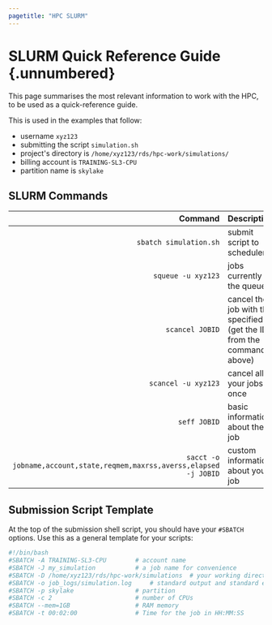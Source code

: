 ```yaml
---
pagetitle: "HPC SLURM"
---
```


# SLURM Quick Reference Guide {.unnumbered}

This page summarises the most relevant information to work with the HPC, to be used as a quick-reference guide. 

This is used in the examples that follow:

- username `xyz123`
- submitting the script `simulation.sh`
- project's directory is `/home/xyz123/rds/hpc-work/simulations/`
- billing account is `TRAINING-SL3-CPU`
- partition name is `skylake`


## SLURM Commands

| Command | Description |
| -: | :- |
| `sbatch simulation.sh` | submit script to scheduler |
| `squeue -u xyz123` | jobs currently in the queue |
| `scancel JOBID` | cancel the job with the specified ID (get the ID from the command above) |
| `scancel -u xyz123` | cancel all your jobs at once |
| `seff JOBID` | basic information about the job |
| `sacct -o jobname,account,state,reqmem,maxrss,averss,elapsed -j JOBID` | custom information about your job |


## Submission Script Template

At the top of the submission shell script, you should have your `#SBATCH` options. 
Use this as a general template for your scripts:

```bash
#!/bin/bash
#SBATCH -A TRAINING-SL3-CPU        # account name
#SBATCH -J my_simulation           # a job name for convenience
#SBATCH -D /home/xyz123/rds/hpc-work/simulations  # your working directory
#SBATCH -o job_logs/simulation.log     # standard output and standard error will be saved in this file
#SBATCH -p skylake                 # partition
#SBATCH -c 2                       # number of CPUs
#SBATCH --mem=1GB                  # RAM memory
#SBATCH -t 00:02:00                # Time for the job in HH:MM:SS
```



